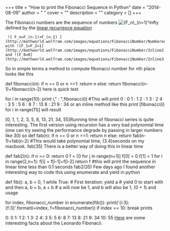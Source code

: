 
+++
title = "How to print the Fibonacci Sequence in Python"
date = "2014-08-09"
author = " "
cover = ""
description = ""
category = []
+++

The Fibonacci numbers are the sequence of numbers ![{F_n}_(n=1)^infty](http://mathworld.wolfram.com/images/equations/FibonacciNumber/Inline1.gif) defined by the [linear recurrence equation](http://mathworld.wolfram.com/LinearRecurrenceEquation.html)

     ![ F_n=F_(n-1)+F_(n-2) ](http://mathworld.wolfram.com/images/equations/FibonacciNumber/NumberedEquation1.gif)     with ![F_1=F_2=1](http://mathworld.wolfram.com/images/equations/FibonacciNumber/Inline2.gif) and ![F_0=0](http://mathworld.wolfram.com/images/equations/FibonacciNumber/Inline3.gif)

 So in simple terms a method to compute fibonacci number for nth place looks like this

  

 def fibonacci(n): if n == 0 or n ==1: return n else: return fibonacci(n-1)+fibonacci(n-2)    here is quick test 

for i in range(10): print i," : ",fibonacci(i) #This will print 0 : 0 1 : 1 2 : 1 3 : 2 4 : 3 5 : 5 6 : 8 7 : 13 8 : 21 9 : 34  or an inline method like this  print [fibonacci(i) for i in range(11)] will result

 [0, 1, 1, 2, 3, 5, 8, 13, 21, 34, 55]Running time of fibonacci series is quite interesting. The first version using recursion has a very bad polynomial time (one can try seeing the performance degrade by passing in larger numbers like 30) so def fab(n): if n == 0 or n ==1: return n else: return fab(n-1)+fab(n-2) #This would take polynomial time, (3.4)seconds on my macbook. fab(35)  There is a better way of doing this in linear time

 def fab2(n): if n == 0: return 0 f = [0 for j in range(n+1)] f[0] = 0 f[1] = 1 for i in range(2,n+1): f[i] = f[i-1]+f[i-2] return f #this will print the sequence in linear time less than 0.1 seconds fab2(35)  Few days ago I found another interesting way to code this using enumerate and yield in python

 def fib(): a, b = 0, 1 while True: # First iteration: yield a # yield 0 to start with and then a, b = b, a + b # a will now be 1, and b will also be 1, (0 + 1)  and usage

 for index, fibonacci\_number in enumerate(fib()): print('{i:3}: {f:3}'.format(i=index, f=fibonacci\_number)) if index == 10: break  prints

  0: 0 1: 1 2: 1 3: 2 4: 3 5: 5 6: 8 7: 13 8: 21 9: 34 10: 55 [ Here](https://learnodo-newtonic.com/fibonacci-facts) are some interesting facts about the Leonardo Fibonacii.

